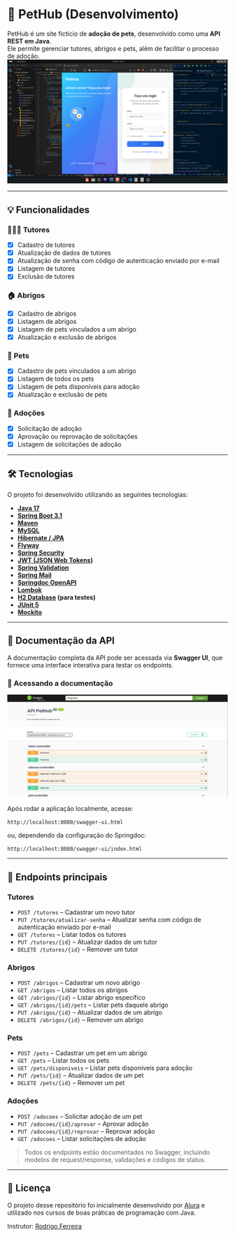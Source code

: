 # 🐾 PetHub (Desenvolvimento)

PetHub é um site fictício de **adoção de pets**, desenvolvido como uma **API REST em Java**.  
Ele permite gerenciar tutores, abrigos e pets, além de facilitar o processo de adoção.
[![PetHub](https://github.com/MartnsDev/PetHub/blob/de7128d0926ead0a8b8d81287e223c0079262932/petHub.png)](https://github.com/MartnsDev/PetHub/blob/de7128d0926ead0a8b8d81287e223c0079262932/petHub.png)

---

## 💡 Funcionalidades

### 🧑‍🤝‍🧑 Tutores
- [x] Cadastro de tutores
- [x] Atualização de dados de tutores
- [x] Atualização de senha com código de autenticação enviado por e-mail
- [x] Listagem de tutores
- [x] Exclusão de tutores

### 🏠 Abrigos
- [x] Cadastro de abrigos
- [x] Listagem de abrigos
- [x] Listagem de pets vinculados a um abrigo
- [x] Atualização e exclusão de abrigos

### 🐶 Pets
- [x] Cadastro de pets vinculados a um abrigo
- [x] Listagem de todos os pets
- [x] Listagem de pets disponíveis para adoção
- [x] Atualização e exclusão de pets

### 📝 Adoções
- [x] Solicitação de adoção
- [x] Aprovação ou reprovação de solicitações
- [x] Listagem de solicitações de adoção

---
## 🛠 Tecnologias

O projeto foi desenvolvido utilizando as seguintes tecnologias:

- **[Java 17](https://www.oracle.com/java/)**
- **[Spring Boot 3.1](https://spring.io/projects/spring-boot)**
- **[Maven](https://maven.apache.org/)**
- **[MySQL](https://www.mysql.com/)**
- **[Hibernate / JPA](https://hibernate.org/)**
- **[Flyway](https://flywaydb.org/)**
- **[Spring Security](https://spring.io/projects/spring-security)**
- **[JWT (JSON Web Tokens)](https://github.com/jwtk/jjwt)**
- **[Spring Validation](https://docs.spring.io/spring-framework/reference/validation.html)**
- **[Spring Mail](https://spring.io/projects/spring-boot)**
- **[Springdoc OpenAPI](https://springdoc.org/)**
- **[Lombok](https://projectlombok.org/)**
- **[H2 Database](https://www.h2database.com/) (para testes)**
- **[JUnit 5](https://junit.org/junit5/)**
- **[Mockito](https://site.mockito.org/)**
---

## 📄 Documentação da API

A documentação completa da API pode ser acessada via **Swagger UI**, que fornece uma interface interativa para testar os endpoints.

### 🔗 Acessando a documentação
[![Documentação Swagger](Swagger-Doc.png)](https://github.com/MartnsDev/PetHub/blob/96685891faee03d7f33538b77c1d26e7027bca1c/Swagger-Doc.png)

Após rodar a aplicação localmente, acesse:

```
http://localhost:8080/swagger-ui.html
```
ou, dependendo da configuração do Springdoc:

```
http://localhost:8080/swagger-ui/index.html
```
---

## 🔑 Endpoints principais

### Tutores
- `POST /tutores` – Cadastrar um novo tutor
- `PUT /tutores/atualizar-senha` – Atualizar senha com código de autenticação enviado por e-mail
- `GET /tutores` – Listar todos os tutores
- `PUT /tutores/{id}` – Atualizar dados de um tutor
- `DELETE /tutores/{id}` – Remover um tutor

### Abrigos
- `POST /abrigos` – Cadastrar um novo abrigo  
- `GET /abrigos` – Listar todos os abrigos  
- `GET /abrigos/{id}` – Listar abrigo específico  
- `GET /abrigos/{id}/pets` – Listar pets daquele abrigo  
- `PUT /abrigos/{id}` – Atualizar dados de um abrigo  
- `DELETE /abrigos/{id}` – Remover um abrigo  

### Pets
- `POST /pets` – Cadastrar um pet em um abrigo  
- `GET /pets` – Listar todos os pets  
- `GET /pets/disponiveis` – Listar pets disponíveis para adoção  
- `PUT /pets/{id}` – Atualizar dados de um pet  
- `DELETE /pets/{id}` – Remover um pet  

### Adoções
- `POST /adocoes` – Solicitar adoção de um pet  
- `PUT /adocoes/{id}/aprovar` – Aprovar adoção  
- `PUT /adocoes/{id}/reprovar` – Reprovar adoção  
- `GET /adocoes` – Listar solicitações de adoção  

> Todos os endpoints estão documentados no Swagger, incluindo modelos de request/response, validações e códigos de status.

---

## 📝 Licença

O projeto desse repositório foi inicialmente desenvolvido por [Alura](https://www.alura.com.br) e utilizado nos cursos de boas práticas de programação com Java.  

Instrutor: [Rodrigo Ferreira](https://cursos.alura.com.br/user/rodrigo-ferreira)
